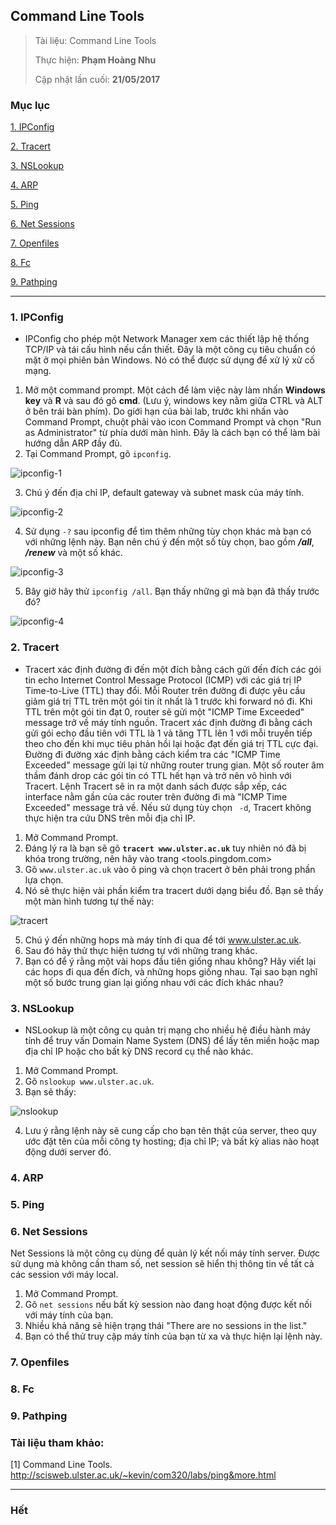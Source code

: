 ## Command Line Tools

> Tài liệu: Command Line Tools
> 
> Thực hiện: **Phạm Hoàng Nhu**
> 
> Cập nhật lần cuối: **21/05/2017**

### Mục lục

[1. IPConfig](#ipconfig)

[2. Tracert](#tracert)

[3. NSLookup](#nslookup)

[4. ARP](#arp)

[5. Ping](#ping)

[6. Net Sessions](#netsessions)

[7. Openfiles](#openfiles)

[8. Fc](#fc)

[9. Pathping](#pathping)

---

<a name="ipconfig"></a>
### 1. IPConfig
* IPConfig cho phép một Network Manager xem các thiết lập hệ thống TCP/IP và tái cấu hình nếu cần thiết. Đây là một công cụ tiêu chuẩn có mặt ở mọi phiên bản Windows. Nó có thể được sử dụng để xử lý xử cố mạng.
1. Mở một command prompt. Một cách để làm việc này làm nhấn **Windows key** và **R** và sau đó gõ **cmd**.
(Lưu ý, windows key nằm giữa CTRL và ALT ở bên trái bàn phím). Do giới hạn của bài lab, trước khi nhấn vào Command Prompt, chuột phải vào icon Command Prompt và chọn "Run as Administrator" từ phía dưới màn hình. Đây là cách bạn có thể làm bài hướng dẫn ARP đầy đủ.
2. Tại Command Prompt, gõ `ipconfig`.

![ipconfig-1](https://github.com/nhuhp/network_research/blob/master/Task03_COM320_Computer_Network/Week01/img/ipconfig-1.png)

3. Chú ý đến địa chỉ IP, default gateway và subnet mask của máy tính.

![ipconfig-2](https://github.com/nhuhp/network_research/blob/master/Task03_COM320_Computer_Network/Week01/img/ipconfig-2.png)

4. Sử dụng `-?` sau ipconfig để tìm thêm những tùy chọn khác mà bạn có với những lệnh này. Bạn nên chú ý đến một số tùy chọn, bao gồm ***/all***, ***/renew*** và một số khác.

![ipconfig-3](https://github.com/nhuhp/network_research/blob/master/Task03_COM320_Computer_Network/Week01/img/ipconfig-3.png)

5. Bây giờ hãy thử `ipconfig /all`. Bạn thấy những gì mà bạn đã thấy trước đó?

![ipconfig-4](https://github.com/nhuhp/network_research/blob/master/Task03_COM320_Computer_Network/Week01/img/ipconfig-4.png)

<a name="tracert"></a>
### 2. Tracert
* Tracert xác định đường đi đến một đích bằng cách gửi đến đích các gói tin echo Internet Control Message Protocol (ICMP) với các giá trị IP Time-to-Live (TTL) thay đổi. Mỗi Router trên đường đi được yêu cầu giảm giá trị TTL trên một gói tin ít nhất là 1 trước khi forward nó đi. Khi TTL trên một gói tin đạt 0, router sẽ gửi một "ICMP Time Exceeded" message trở về máy tính nguồn. Tracert xác định đường đi bằng cách gửi gói echo đầu tiên với TTL là 1 và tăng TTL lên 1 với mỗi truyền tiếp theo cho đến khi mục tiêu phản hồi lại hoặc đạt đến giá trị TTL cực đại. Đường đi đường xác định bằng cách kiểm tra các "ICMP Time Exceeded" message gửi lại từ những router trung gian. Một số router âm thầm đánh drop các gói tin có TTL hết hạn và trở nên vô hình với Tracert. Lệnh Tracert sẽ in ra một danh sách được sắp xếp, các interface nằm gần của các router trên đường đi mà "ICMP Time Exceeded" message trả về. Nếu sử dụng tùy chọn ` -d`, Tracert không thực hiện tra cứu DNS trên mỗi địa chỉ IP.
1. Mở Command Prompt.
2. Đáng lý ra là bạn sẽ gõ **`tracert www.ulster.ac.uk`** tuy nhiên nó đã bị khóa trong trường, nên hãy vào trang <tools.pingdom.com>
3. Gõ `www.ulster.ac.uk` vào ô ping và chọn tracert ở bên phải trong phần lựa chọn.
4. Nó sẽ thực hiện vài phần kiểm tra tracert dưới dạng biểu đồ. Bạn sẽ thấy một màn hình tương tự thế này:

![tracert](https://github.com/nhuhp/network_research/blob/master/Task03_COM320_Computer_Network/Week01/img/tracert.png)

5. Chú ý đến những hops mà máy tính đi qua để tới www.ulster.ac.uk.
6. Sau đó hãy thử thực hiện tương tự với những trang khác.
7. Bạn có để ý rằng một vài hops đầu tiên giống nhau không? Hãy viết lại các hops đi qua đến đích, và những hops giống nhau. Tại sao bạn nghĩ một số bước trung gian lại giống nhau với các đích khác nhau?

<a name="nslookup"></a>
### 3. NSLookup
* NSLookup là một công cụ quản trị mạng cho nhiều hệ điều hành máy tính để truy vấn Domain Name System (DNS) để lấy tên miền hoặc map địa chỉ IP hoặc cho bất kỳ DNS record cụ thể nào khác.
1. Mở Command Prompt.
2. Gõ `nslookup www.ulster.ac.uk`.
3. Bạn sẽ thấy: 

![nslookup](https://github.com/nhuhp/network_research/blob/master/Task03_COM320_Computer_Network/Week01/img/nslookup.png)

4. Lưu ý rằng lệnh này sẽ cung cấp cho bạn tên thật của server, theo quy ước đặt tên của mỗi công ty hosting; địa chỉ IP; và bất kỳ alias nào hoạt động dưới server đó.

<a name="arp"></a>
### 4. ARP


<a name="ping"></a>
### 5. Ping

<a name="netsessions"></a>
### 6. Net Sessions
Net Sessions là một công cụ dùng để quản lý kết nối máy tính server. Được sử dụng mà không cần tham số, net session sẽ hiển thị thông tin về tất cả các session với máy local.
1. Mở Command Prompt.
2. Gõ `net sessions` nếu bất kỳ session nào đang hoạt động được kết nối với máy tính của bạn.
3. Nhiều khả năng sẽ hiện trạng thái "There are no sessions in the list."
4. Bạn có thể thử truy cập máy tính của bạn từ xa và thực hiện lại lệnh này.
<a name="openfiles"></a>
### 7. Openfiles

<a name="fc"></a>
### 8. Fc

<a name="pathping"></a>
### 9. Pathping




### Tài liệu tham khảo:

[1] Command Line Tools. http://scisweb.ulster.ac.uk/~kevin/com320/labs/ping&more.html

---

### Hết
